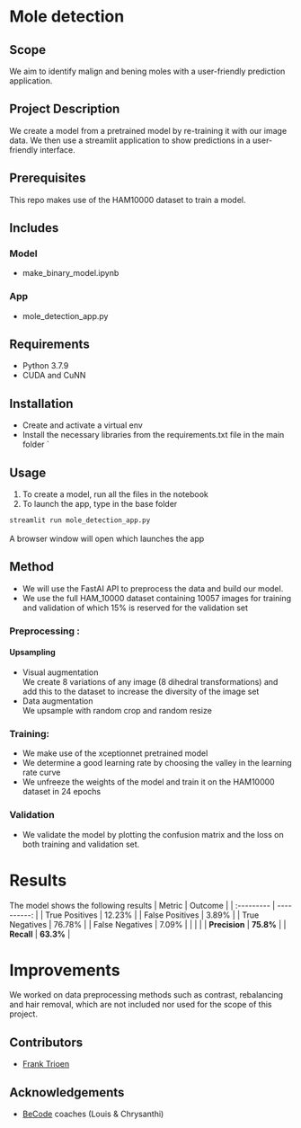 # Mole detection 

## Scope
We aim to identify malign and bening moles with a user-friendly prediction application.

## Project Description
 
We create a model from a pretrained model by re-training it with our image data. We then use a streamlit application to show predictions in a user-friendly interface.

## Prerequisites

This repo makes use of the HAM10000 dataset to train a model.

## Includes
 
### Model 

 - make_binary_model.ipynb 
 
### App
 
 - mole_detection_app.py
 
## Requirements
  
  - Python 3.7.9
  - CUDA and CuNN  

## Installation

 - Create and activate a virtual env
 - Install the necessary libraries from the requirements.txt file in the main folder 
`
## Usage 

1) To create a model, run all the files in the notebook 
2) To launch the app, type in the base folder

`streamlit run mole_detection_app.py`
<br><br>
A browser window will open which launches the app

## Method

- We will use the FastAI API to preprocess the data and build our model.
- We use the full HAM_10000 dataset containing 10057 images for training and validation of which 15% is reserved for the validation set

### Preprocessing : 
#### Upsampling
- Visual augmentation<br>
  We create 8 variations of any image (8 dihedral transformations) and add this to the dataset to increase the diversity of the image set
- Data augmentation<br>
  We upsample with random crop and random resize 
  
### Training:

- We make use of the xceptionnet pretrained model
- We determine a good learning rate by choosing the valley in the learning rate curve
- We unfreeze the weights of the model and train it on the HAM10000 dataset in 24 epochs

### Validation
- We validate the model by plotting the confusion matrix and the loss on both training and validation set.

# Results

The model shows the following results
| Metric | Outcome |
| :--------- | ----------: |
| True Positives | 12.23% |
| False Positives | 3.89% |
| True Negatives | 76.78% |
| False Negatives | 7.09% |
|   |  |
| **Precision** | **75.8%** |
| **Recall** | **63.3%** | 

# Improvements
 
We worked on data preprocessing methods such as contrast, rebalancing and hair removal, which are not included nor used for the scope of this project.<br>


## Contributors 
- [Frank Trioen](https://github.com/Francode77) 

## Acknowledgements

 - [BeCode](https://becode.org/) coaches (Louis & Chrysanthi) 
